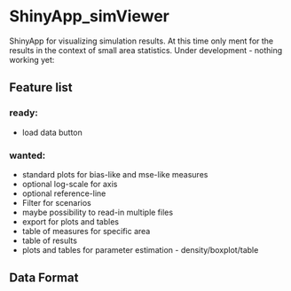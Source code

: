 ShinyApp_simViewer
=======================

ShinyApp for visualizing simulation results. At this time only ment for the results in the context of small area statistics. Under development - nothing working yet:

Feature list
-----------------------
### ready:
* load data button

### wanted:
* standard plots for bias-like and mse-like measures
* optional log-scale for axis
* optional reference-line
* Filter for scenarios 
* maybe possibility to read-in multiple files
* export for plots and tables
* table of measures for specific area
* table of results
* plots and tables for parameter estimation - density/boxplot/table

Data Format
----------------------
